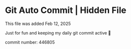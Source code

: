 # Git Auto Commit | Hidden File

This file was added Feb 12, 2025

Just for fun and keeping my daily git commit active 🤪

commit number: 446805
